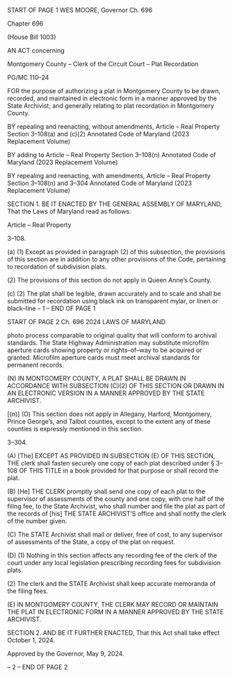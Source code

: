 START OF PAGE 1
WES MOORE, Governor Ch. 696

Chapter 696

(House Bill 1003)

AN ACT concerning

Montgomery County – Clerk of the Circuit Court – Plat Recordation

PG/MC 110–24

FOR the purpose of authorizing a plat in Montgomery County to be drawn, recorded, and
maintained in electronic form in a manner approved by the State Archivist; and
generally relating to plat recordation in Montgomery County.

BY repealing and reenacting, without amendments,
Article – Real Property
Section 3–108(a) and (c)(2)
Annotated Code of Maryland
(2023 Replacement Volume)

BY adding to
Article – Real Property
Section 3–108(n)
Annotated Code of Maryland
(2023 Replacement Volume)

BY repealing and reenacting, with amendments,
Article – Real Property
Section 3–108(n) and 3–304
Annotated Code of Maryland
(2023 Replacement Volume)

SECTION 1. BE IT ENACTED BY THE GENERAL ASSEMBLY OF MARYLAND,
That the Laws of Maryland read as follows:

Article – Real Property

3–108.

(a) (1) Except as provided in paragraph (2) of this subsection, the provisions of
this section are in addition to any other provisions of the Code, pertaining to recordation of
subdivision plats.

(2) The provisions of this section do not apply in Queen Anne’s County.

(c) (2) The plat shall be legible, drawn accurately and to scale and shall be
submitted for recordation using black ink on transparent mylar, or linen or black–line
– 1 –
END OF PAGE 1

START OF PAGE 2
Ch. 696 2024 LAWS OF MARYLAND

photo process comparable to original quality that will conform to archival standards. The
State Highway Administration may substitute microfilm aperture cards showing property
or rights–of–way to be acquired or granted. Microfilm aperture cards must meet archival
standards for permanent records.

(N) IN MONTGOMERY COUNTY, A PLAT SHALL BE DRAWN IN ACCORDANCE
WITH SUBSECTION (C)(2) OF THIS SECTION OR DRAWN IN AN ELECTRONIC VERSION
IN A MANNER APPROVED BY THE STATE ARCHIVIST.

[(n)] (O) This section does not apply in Allegany, Harford, Montgomery, Prince
George’s, and Talbot counties, except to the extent any of these counties is expressly
mentioned in this section.

3–304.

(A) [The] EXCEPT AS PROVIDED IN SUBSECTION (E) OF THIS SECTION, THE
clerk shall fasten securely one copy of each plat described under § 3–108 OF THIS TITLE in
a book provided for that purpose or shall record the plat.

(B) [He] THE CLERK promptly shall send one copy of each plat to the supervisor
of assessments of the county and one copy, with one half of the filing fee, to the State
Archivist, who shall number and file the plat as part of the records of [his] THE STATE
ARCHIVIST’S office and shall notify the clerk of the number given.

(C) The STATE Archivist shall mail or deliver, free of cost, to any supervisor of
assessments of the State, a copy of the plat on request.

(D) (1) Nothing in this section affects any recording fee of the clerk of the court
under any local legislation prescribing recording fees for subdivision plats.

(2) The clerk and the STATE Archivist shall keep accurate memoranda of
the filing fees.

(E) IN MONTGOMERY COUNTY, THE CLERK MAY RECORD OR MAINTAIN THE
PLAT IN ELECTRONIC FORM IN A MANNER APPROVED BY THE STATE ARCHIVIST.

SECTION 2. AND BE IT FURTHER ENACTED, That this Act shall take effect
October 1, 2024.

Approved by the Governor, May 9, 2024.

– 2 –
END OF PAGE 2